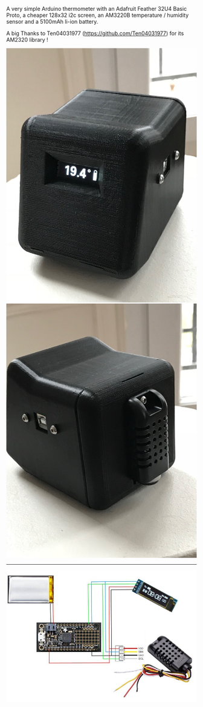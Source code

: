 A very simple Arduino thermometer with an Adafruit Feather 32U4 Basic Proto, a cheaper 128x32 i2c screen, an AM3220B temperature / humidity sensor and a 5100mAh li-ion battery.

A big Thanks to Ten04031977 (https://github.com/Ten04031977) for its AM2320 library !

![](https://github.com/ScoobieSnax/Arduino-Thermometer-128x32/blob/master/IMG/IMG_0958.jpg)
![](https://github.com/ScoobieSnax/Arduino-Thermometer-128x32/blob/master/IMG/IMG_0959.jpg)
***
![](https://github.com/ScoobieSnax/Arduino-Thermometer-128x32/blob/master/IMG/Diagram.jpg)
